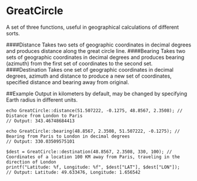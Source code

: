GreatCircle
===========
A set of three functions, useful in geographical calculations of different sorts.

####Distance
Takes two sets of geographic coordinates in decimal degrees and produces distance along the great circle line.
####Bearing
Takes two sets of geographic coordinates in decimal degrees and produces bearing (azimuth) from the first set of coordinates to the second set.
####Destination
Takes one set of geographic coordinates in decimal degrees, azimuth and distance to produce a new set of coordinates, specified distance and bearing away from original.

##Example
Output in kilometers by default, may be changed by specifying Earth radius in different units.

    echo GreatCircle::distance(51.507222, -0.1275, 48.8567, 2.3508); // Distance from London to Paris
    // Output: 343.46748684413
    
    echo GreatCircle::bearing(48.8567, 2.3508, 51.507222, -0.1275); // Bearing from Paris to London in decimal degrees
    // Output: 330.03509575101
    
    $dest = GreatCircle::destination(48.8567, 2.3508, 330, 100); // Coordinates of a location 100 KM away from Paris, traveling in the direction of London
    printf("Latitude: %f, Longitude: %f", $dest["LAT"], $dest["LON"]);
    // Output: Latitude: 49.633476, Longitude: 1.656542

